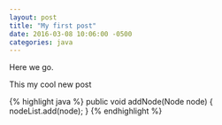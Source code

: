 ```yaml
---
layout: post
title: "My first post"
date: 2016-03-08 10:06:00 -0500
categories: java
---
```

Here we go.

This my cool new post 

{% highlight java %}
public void addNode(Node node) {
  nodeList.add(node);
}
{% endhighlight %}

